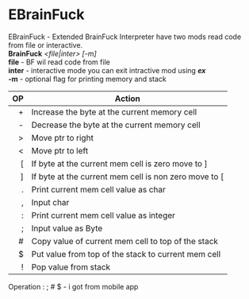 # EBrainFuck

EBrainFuck - Extended BrainFuck Interpreter have two mods read code from file or interactive.<br>
<b>BrainFuck</b> <i><file|inter> [-m]</i><br>
<b>file</b> - BF wil read code from file<br>
<b>inter</b> - interactive mode you can exit intractive mod using <b><i>ex</i></b><br>
<b>-m</b> - optional flag for printing memory and stack<br>

| OP   | Action |
|-----:|-----------|
|     +| Increase the byte at the current memory cell |
|     -| Decrease the byte at the current memory cell |
|     >| Move ptr to right |
|     <| Move ptr to left |
|     [| If byte at the current mem cell is zero move to ] |
|     ]| If byte at the current mem cell is non zero move to [ |
|     .| Print current mem cell value as char |
|     ,| Input char |
|     :| Print current mem cell value as integer |
|     ;| Input value as Byte |
|     #| Copy value of current mem cell to top of the stack    |
|     $| Put value from top of the stack to current mem cell       |
|     !| Pop value from stack|

Operation : ; # $ - i got from mobile app
